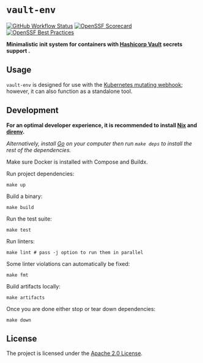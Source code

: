# `vault-env`

[![GitHub Workflow Status](https://img.shields.io/github/actions/workflow/status/bank-vaults/vault-env/ci.yaml?branch=main&style=flat-square)](https://github.com/bank-vaults/vault-env/actions/workflows/ci.yaml?query=workflow%3ACI)
[![OpenSSF Scorecard](https://api.securityscorecards.dev/projects/github.com/bank-vaults/vault-env/badge?style=flat-square)](https://api.securityscorecards.dev/projects/github.com/bank-vaults/vault-env)
[![OpenSSF Best Practices](https://www.bestpractices.dev/projects/8062/badge)](https://www.bestpractices.dev/projects/8062)

**Minimalistic init system for containers with [Hashicorp Vault](https://www.vaultproject.io/) secrets support .**

## Usage

`vault-env` is designed for use with the [Kubernetes mutating webhook](https://bank-vaults.dev/docs/mutating-webhook/); however, it can also function as a standalone tool.

## Development

**For an optimal developer experience, it is recommended to install [Nix](https://nixos.org/download.html) and [direnv](https://direnv.net/docs/installation.html).**

_Alternatively, install [Go](https://go.dev/dl/) on your computer then run `make deps` to install the rest of the dependencies._

Make sure Docker is installed with Compose and Buildx.

Run project dependencies:

```shell
make up
```

Build a binary:

```shell
make build
```

Run the test suite:

```shell
make test
```

Run linters:

```shell
make lint # pass -j option to run them in parallel
```

Some linter violations can automatically be fixed:

```shell
make fmt
```

Build artifacts locally:

```shell
make artifacts
```

Once you are done either stop or tear down dependencies:

```shell
make down
```

## License

The project is licensed under the [Apache 2.0 License](LICENSE).
